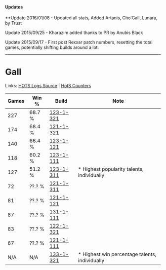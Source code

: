 #### Updates
**Update 2016/01/08 - Updated all stats, Added Artanis, Cho'Gall, Lunara, by Trust

Update 2015/09/25 - Kharazim added thanks to PR by Anubis Black

Update 2015/09/17 - First post Rexxar patch numbers, resetting the total games, potentially shifting builds around a lot.

***

# Gall

Links: [HOTS Logs Source](https://www.hotslogs.com/Sitewide/HeroDetails?Hero=Gall) | [HotS Counters](http://hotscounters.com/#/hero/Gall)

Games  | Win %  | Build     | Note
-----  | -----  | -----     | ----
227    | 68.7 % | [123-1-321](http://www.heroesfire.com/hots/talent-calculator/gall#gs1P) | 
174    | 68.4 % | [121-1-321](http://www.heroesfire.com/hots/talent-calculator/gall#gn8v) | 
140    | 66.4 % | [123-1-121](http://www.heroesfire.com/hots/talent-calculator/gall#gr-H) | 
118    | 60.2 % | [123-1-111](http://www.heroesfire.com/hots/talent-calculator/gall#gr-7) | 
127    | 51.2 % | [123-1-311](http://www.heroesfire.com/hots/talent-calculator/gall#gs1F) | * Highest popularity talents, individually
72     | ??.? % | [121-1-311](http://www.heroesfire.com/hots/talent-calculator/gall#gn8l) | 
81     | ??.? % | [121-1-121](http://www.heroesfire.com/hots/talent-calculator/gall#gn5n) | 
87     | ??.? % | [131-1-111](http://www.heroesfire.com/hots/talent-calculator/gall#h9W7) | 
83     | ??.? % | [122-1-321](http://www.heroesfire.com/hots/talent-calculator/gall#gpb9) | 
67     | ??.? % | [121-1-111](http://www.heroesfire.com/hots/talent-calculator/gall#gn5d) | 
N/A    | N/A    | [133-1-321](http://www.heroesfire.com/hots/talent-calculator/gall#hERv) | * Highest win percentage talents, individually
